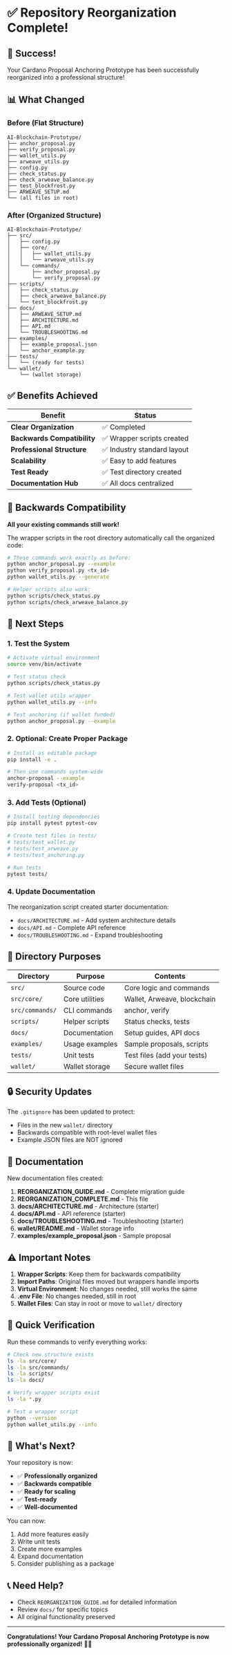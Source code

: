 # ✅ Repository Reorganization Complete!

## 🎉 Success!

Your Cardano Proposal Anchoring Prototype has been successfully reorganized into a professional structure!

## 📊 What Changed

### **Before** (Flat Structure)
```
AI-Blockchain-Prototype/
├── anchor_proposal.py
├── verify_proposal.py
├── wallet_utils.py
├── arweave_utils.py
├── config.py
├── check_status.py
├── check_arweave_balance.py
├── test_blockfrost.py
├── ARWEAVE_SETUP.md
└── (all files in root)
```

### **After** (Organized Structure)
```
AI-Blockchain-Prototype/
├── src/
│   ├── config.py
│   ├── core/
│   │   ├── wallet_utils.py
│   │   └── arweave_utils.py
│   └── commands/
│       ├── anchor_proposal.py
│       └── verify_proposal.py
├── scripts/
│   ├── check_status.py
│   ├── check_arweave_balance.py
│   └── test_blockfrost.py
├── docs/
│   ├── ARWEAVE_SETUP.md
│   ├── ARCHITECTURE.md
│   ├── API.md
│   └── TROUBLESHOOTING.md
├── examples/
│   ├── example_proposal.json
│   └── anchor_example.py
├── tests/
│   └── (ready for tests)
└── wallet/
    └── (wallet storage)
```

## ✅ Benefits Achieved

| Benefit | Status |
|---------|--------|
| **Clear Organization** | ✅ Completed |
| **Backwards Compatibility** | ✅ Wrapper scripts created |
| **Professional Structure** | ✅ Industry standard layout |
| **Scalability** | ✅ Easy to add features |
| **Test Ready** | ✅ Test directory created |
| **Documentation Hub** | ✅ All docs centralized |

## 🔧 Backwards Compatibility

**All your existing commands still work!**

The wrapper scripts in the root directory automatically call the organized code:

```bash
# These commands work exactly as before:
python anchor_proposal.py --example
python verify_proposal.py <tx_id>
python wallet_utils.py --generate

# Helper scripts also work:
python scripts/check_status.py
python scripts/check_arweave_balance.py
```

## 📝 Next Steps

### 1. Test the System

```bash
# Activate virtual environment
source venv/bin/activate

# Test status check
python scripts/check_status.py

# Test wallet utils wrapper
python wallet_utils.py --info

# Test anchoring (if wallet funded)
python anchor_proposal.py --example
```

### 2. Optional: Create Proper Package

```bash
# Install as editable package
pip install -e .

# Then use commands system-wide
anchor-proposal --example
verify-proposal <tx_id>
```

### 3. Add Tests (Optional)

```bash
# Install testing dependencies
pip install pytest pytest-cov

# Create test files in tests/
# tests/test_wallet.py
# tests/test_arweave.py
# tests/test_anchoring.py

# Run tests
pytest tests/
```

### 4. Update Documentation

The reorganization script created starter documentation:
- `docs/ARCHITECTURE.md` - Add system architecture details
- `docs/API.md` - Complete API reference
- `docs/TROUBLESHOOTING.md` - Expand troubleshooting

## 📂 Directory Purposes

| Directory | Purpose | Contents |
|-----------|---------|----------|
| `src/` | Source code | Core logic and commands |
| `src/core/` | Core utilities | Wallet, Arweave, blockchain |
| `src/commands/` | CLI commands | anchor, verify |
| `scripts/` | Helper scripts | Status checks, tests |
| `docs/` | Documentation | Setup guides, API docs |
| `examples/` | Usage examples | Sample proposals, scripts |
| `tests/` | Unit tests | Test files (add your tests) |
| `wallet/` | Wallet storage | Secure wallet files |

## 🔒 Security Updates

The `.gitignore` has been updated to protect:
- Files in the new `wallet/` directory
- Backwards compatible with root-level wallet files
- Example JSON files are NOT ignored

## 📘 Documentation

New documentation files created:
1. **REORGANIZATION_GUIDE.md** - Complete migration guide
2. **REORGANIZATION_COMPLETE.md** - This file
3. **docs/ARCHITECTURE.md** - Architecture (starter)
4. **docs/API.md** - API reference (starter)
5. **docs/TROUBLESHOOTING.md** - Troubleshooting (starter)
6. **wallet/README.md** - Wallet storage info
7. **examples/example_proposal.json** - Sample proposal

## ⚠️ Important Notes

1. **Wrapper Scripts**: Keep them for backwards compatibility
2. **Import Paths**: Original files moved but wrappers handle imports
3. **Virtual Environment**: No changes needed, still works the same
4. **.env File**: No changes needed, still in root
5. **Wallet Files**: Can stay in root or move to `wallet/` directory

## 🎯 Quick Verification

Run these commands to verify everything works:

```bash
# Check new structure exists
ls -la src/core/
ls -la src/commands/
ls -la scripts/
ls -la docs/

# Verify wrapper scripts exist
ls -la *.py

# Test a wrapper script
python --version
python wallet_utils.py --info
```

## 🚀 What's Next?

Your repository is now:
- ✅ **Professionally organized**
- ✅ **Backwards compatible**
- ✅ **Ready for scaling**
- ✅ **Test-ready**
- ✅ **Well-documented**

You can now:
1. Add more features easily
2. Write unit tests
3. Create more examples
4. Expand documentation
5. Consider publishing as a package

## 📞 Need Help?

- Check `REORGANIZATION_GUIDE.md` for detailed information
- Review `docs/` for specific topics
- All original functionality preserved

---

**Congratulations! Your Cardano Proposal Anchoring Prototype is now professionally organized!** 🎉🚀

